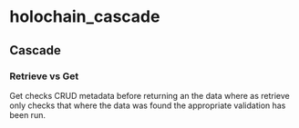 # holochain_cascade

## Cascade
### Retrieve vs Get
Get checks CRUD metadata before returning an the data
where as retrieve only checks that where the data was found
the appropriate validation has been run.
